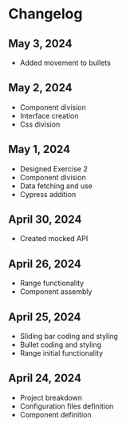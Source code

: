 # Changelog

## May 3, 2024

- Added movement to bullets

## May 2, 2024

- Component division
- Interface creation
- Css division

## May 1, 2024

- Designed Exercise 2
- Component division
- Data fetching and use
- Cypress addition

## April 30, 2024

- Created mocked API

## April 26, 2024

- Range functionality
- Component assembly

## April 25, 2024

- Sliding bar coding and styling
- Bullet coding and styling
- Range initial functionality

## April 24, 2024

- Project breakdown
- Configuration files definition
- Component definition
